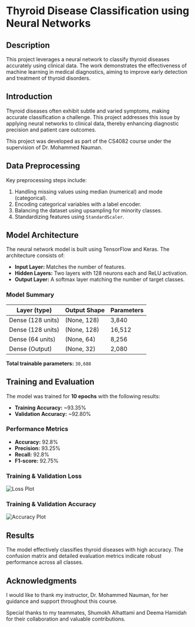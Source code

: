 # Thyroid Disease Classification using Neural Networks

## Description
This project leverages a neural network to classify thyroid diseases accurately using clinical data. The work demonstrates the effectiveness of machine learning in medical diagnostics, aiming to improve early detection and treatment of thyroid disorders.

## Introduction
Thyroid diseases often exhibit subtle and varied symptoms, making accurate classification a challenge. This project addresses this issue by applying neural networks to clinical data, thereby enhancing diagnostic precision and patient care outcomes.

This project was developed as part of the CS4082 course under the supervision of Dr. Mohammed Nauman.

## Data Preprocessing
Key preprocessing steps include:
1. Handling missing values using median (numerical) and mode (categorical).
2. Encoding categorical variables with a label encoder.
3. Balancing the dataset using upsampling for minority classes.
4. Standardizing features using `StandardScaler`.

## Model Architecture
The neural network model is built using TensorFlow and Keras. The architecture consists of:
- **Input Layer:** Matches the number of features.
- **Hidden Layers:** Two layers with 128 neurons each and ReLU activation.
- **Output Layer:** A softmax layer matching the number of target classes.

### Model Summary
| Layer (type)      | Output Shape | Parameters |
|-------------------|--------------|------------|
| Dense (128 units) | (None, 128)  | 3,840      |
| Dense (128 units) | (None, 128)  | 16,512     |
| Dense (64 units)  | (None, 64)   | 8,256      |
| Dense (Output)    | (None, 32)   | 2,080      |

**Total trainable parameters:** `30,688`

## Training and Evaluation
The model was trained for **10 epochs** with the following results:
- **Training Accuracy:** ~93.35%
- **Validation Accuracy:** ~92.80%

### Performance Metrics
- **Accuracy:** 92.8%
- **Precision:** 93.25%
- **Recall:** 92.8%
- **F1-score:** 92.75%

### Training & Validation Loss
<!-- Replace with actual image -->
![Loss Plot](https://github.com/user-attachments/assets/96795d6d-adcc-48af-9aef-d4d4afdfc820)

### Training & Validation Accuracy
![Accuracy Plot](https://github.com/user-attachments/assets/9d010e5c-d26c-42bf-aec8-217b9f91b199)

## Results
The model effectively classifies thyroid diseases with high accuracy. The confusion matrix and detailed evaluation metrics indicate robust performance across all classes.

## Acknowledgments
I would like to thank my instructor, Dr. Mohammed Nauman, for her guidance and support throughout this course.

Special thanks to my teammates, Shumokh Alhattami and Deema Hamidah for their collaboration and valuable contributions.

